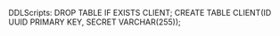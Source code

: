 
DDLScripts:
	DROP TABLE IF EXISTS CLIENT;
	CREATE TABLE CLIENT(ID UUID PRIMARY KEY, SECRET VARCHAR(255));
